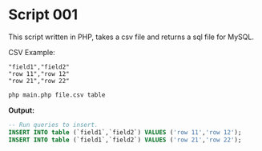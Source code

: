 Script 001
==========

This script written in PHP, takes a csv file and returns a sql file for MySQL.

CSV Example:

```csv
"field1","field2"
"row 11","row 12"
"row 21","row 22"
```

```sh
php main.php file.csv table
```
**Output:**

```sql
-- Run queries to insert.
INSERT INTO table (`field1`,`field2`) VALUES ('row 11','row 12');
INSERT INTO table (`field1`,`field2`) VALUES ('row 21','row 22');
```
